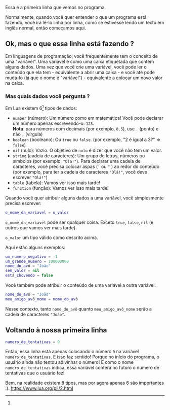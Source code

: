 Essa é a primeira linha que vemos no programa.

Normalmente, quando você quer entender o que um programa está fazendo, você irá lê-lo linha por linha, como se estivesse lendo um texto em inglês normal, então começamos aqui.


## Ok, mas o que essa linha está fazendo ?

Em linguagens de programação, você frequentemente tem o conceito de uma "variável". Uma variável é como uma caixa etiquetada que contém alguns dados. Uma vez que você crie uma variável, você pode ler o conteúdo que ela tem - equivalente a abrir uma caixa - e você até pode mudá-lo (já que o nome é "variável") - equivalente a colocar um novo valor na caixa.

### Mas quais dados você pergunta ?

Em Lua existem 6[^1] tipos de dados:
- `number` (número): Um número como em matemática! Você pode declarar um número apenas escrevendo-o: `123`.<br/> **Nota**: para números com decimais (por exemplo, `0.5`), use `.` (ponto) e não `,` (vírgula)
- `boolean` (booleano): Ou `true` ou `false`. (por exemplo, "2 é igual a 3?" => `false`)
- `nil` (nulo): Vazio. O objetivo de `nulo` é dizer que você não tem um valor.
- `string` (cadeia de caracteres): Um grupo de letras, números ou símbolos (por exemplo, `"Olá!"`). Para declarar uma cadeia de caracteres, você precisa colocar aspas (`'` ou `"` ) ao redor do conteúdo (por exemplo, para ter a cadeia de caracteres `"Olá!"`, você deve escrever `"Olá!"`)
- `table` (tabela): Vamos ver isso mais tarde!
- `function` (função): Vamos ver isso mais tarde!

Quando você quer atribuir alguns dados a uma variável, você simplesmente precisa escrever:
```lua
o_nome_da_variavel = o_valor
```
`o_nome_da_variavel` pode ser qualquer coisa. Exceto `true`, `false`, `nil` (e outros que vamos ver mais tarde)

`o_valor` um tipo válido como descrito acima.

Aqui estão alguns exemplos:
```lua
um_numero_negativo = -1
um_grande_numero = 100000000
nome_do_avô = "João"
sem_valor = nil
está_chovendo = false
```

Você também pode atribuir o conteúdo de uma variável a outra variável:

```lua
nome_do_avô = "João"
meu_amigo_avô_nome = nome_do_avô
```

Nesse contexto, tanto `nome_do_avô` quanto `meu_amigo_avô_nome` serão a cadeia de caracteres `"João"`.

## Voltando à nossa primeira linha

```lua
numero_de_tentativas = 0
```

Então, essa linha está apenas colocando o número `0` na variável `numero_de_tentativas`. E isso faz sentido! Porque no início do programa, o usuário ainda não tentou adivinhar o número! E como o nome `numero_de_tentativas` indica, essa variável conterá no futuro o número de tentativas que o usuário fez!



[^1]: 

<div class="for-technical">

Bem, na realidade existem 8 tipos, mas por agora apenas 6 são importantes :). <https://www.lua.org/pil/2.html>

</div>
